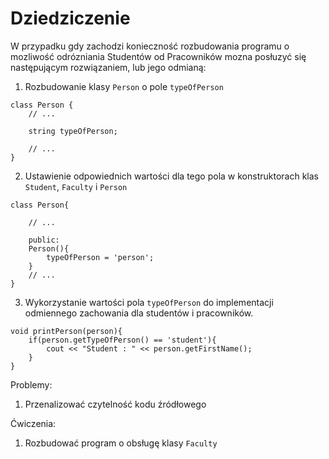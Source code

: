 # Dziedziczenie

W przypadku gdy zachodzi konieczność rozbudowania programu o mozliwość odrózniania Studentów od Pracowników mozna posłuzyć się następującym rozwiązaniem, lub jego odmianą:

1. Rozbudowanie klasy `Person` o pole `typeOfPerson`

```
class Person {
    // ...

    string typeOfPerson;

    // ...
}
```

2. Ustawienie odpowiednich wartości dla tego pola w konstruktorach klas `Student`, `Faculty` i `Person`

```
class Person{
    
    // ...

    public:
    Person(){
        typeOfPerson = 'person';
    }
    // ...
}
```

3. Wykorzystanie wartości pola `typeOfPerson` do implementacji odmiennego zachowania dla studentów i pracowników.

```
void printPerson(person){
    if(person.getTypeOfPerson() == 'student'){
        cout << "Student : " << person.getFirstName();
    }
}
```

Problemy:
1. Przenalizować czytelność kodu źródłowego

Ćwiczenia:
1. Rozbudować program o obsługę klasy `Faculty`

